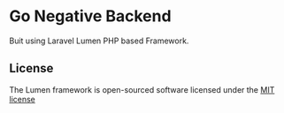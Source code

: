 # Go Negative Backend


Buit using Laravel Lumen PHP based Framework.

## License

The Lumen framework is open-sourced software licensed under the [MIT license](http://opensource.org/licenses/MIT)
